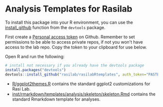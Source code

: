 # Analysis Templates for Rasilab

To install this package into your R environment, you can use the [install_github](https://www.rdocumentation.org/packages/devtools/versions/1.13.3/topics/install_github) function from the `devtools` package.

First create a [Personal access token](https://github.com/settings/tokens) on Github. 
Remember to set permissions to be able to access private repos, if not you won't have access to the lab repo.
Copy the token to your clipboard for use below.

Open R and run the following:
```R
# install not necessary if you already have the devtools package
install.packages("devtools")
devtools::install_github("rasilab/rasilabRtemplates", auth_token="PASTE_YOUR_TOKEN_HERE")
```

- [R/ggplot2themes.R](R/ggplot2themes.R) contains the standard ggplot2 customizations for Rasi Lab.
- [inst/rmarkdown/templates/analysis/skeleton/skeleton.Rmd](inst/rmarkdown/templates/analysis/skeleton/skeleton.Rmd) contains the standard Rmarkdown template for analyses.



